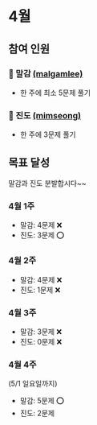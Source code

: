 # 4월

## 참여 인원

### 🎱 말감 [(malgamlee)](https://github.com/malgamlee)

- 한 주에 최소 5문제 풀기

### 🧶 진도 [(mimseong)](https://github.com/mimseong)

- 한 주에 3문제 풀기

## 목표 달성

말감과 진도 분발합시다~~

### 4월 1주

- 말감: 4문제 ❌
- 진도: 3문제 ⭕️

### 4월 2주

- 말감: 4문제 ❌
- 진도: 1문제 ❌

### 4월 3주

- 말감: 3문제 ❌
- 진도: 0문제 ❌

### 4월 4주

(5/1 일요일까지)

- 말감: 5문제 ⭕️
- 진도: 2문제
